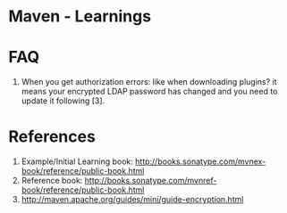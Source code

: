 # Maven - Learnings

# FAQ
1. When you get authorization errors: like when downloading plugins? it means your encrypted LDAP password has changed and you need to update it following [3].

# References
1. Example/Initial Learning book: http://books.sonatype.com/mvnex-book/reference/public-book.html
2. Reference book: http://books.sonatype.com/mvnref-book/reference/public-book.html
3. http://maven.apache.org/guides/mini/guide-encryption.html
